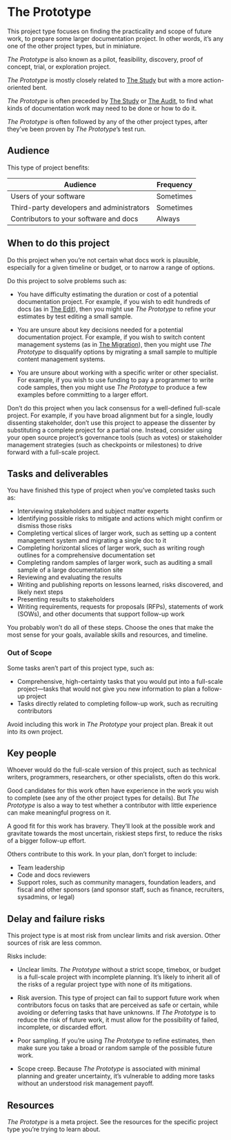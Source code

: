 # The Prototype

This project type focuses on finding the practicality and scope of future work, to prepare some larger documentation project.
In other words, it’s any one of the other project types, but in miniature.

_The Prototype_ is also known as a pilot, feasibility, discovery, proof of concept, trial, or exploration project.

_The Prototype_ is mostly closely related to [The Study](./study.md) but with a more action-oriented bent.

_The Prototype_ is often preceded by [The Study](./study.md) or [The Audit](./audit.md), to find what kinds of documentation work may need to be done or how to do it.

_The Prototype_ is often followed by any of the other project types, after they’ve been proven by _The Prototype_’s test run.

## Audience

This type of project benefits:

<table>
  <thead>
    <tr>
      <th>Audience</th>
      <th>Frequency</th>
    </tr>
  </thead>
  <tbody>
    <tr>
      <td>Users of your software</td>
      <td>Sometimes</td>
    </tr>
    <tr>
      <td>Third-party developers and administrators</td>
      <td>Sometimes</td>
    </tr>
    <tr>
      <td>Contributors to your software and docs</td>
      <td>Always</td>
    </tr>
  </tbody>
</table>

## When to do this project

Do this project when you’re not certain what docs work is plausible, especially for a given timeline or budget, or to narrow a range of options.

Do this project to solve problems such as:

- You have difficulty estimating the duration or cost of a potential documentation project.
  For example, if you wish to edit hundreds of docs (as in [The Edit](./edit.md)), then you might use _The Prototype_ to refine your estimates by test editing a small sample.

- You are unsure about key decisions needed for a potential documentation project.
  For example, if you wish to switch content management systems (as in [The Migration](./migration.md)), then you might use _The Prototype_ to disqualify options by migrating a small sample to multiple content management systems.

- You are unsure about working with a specific writer or other specialist.
  For example, if you wish to use funding to pay a programmer to write code samples, then you might use _The Prototype_ to produce a few examples before committing to a larger effort.

Don’t do this project when you lack consensus for a well-defined full-scale project.
For example, if you have broad alignment but for a single, loudly dissenting stakeholder, don’t use this project to appease the dissenter by substituting a complete project for a partial one.
Instead, consider using your open source project’s governance tools (such as votes) or stakeholder management strategies (such as checkpoints or milestones) to drive forward with a full-scale project.

## Tasks and deliverables

You have finished this type of project when you’ve completed tasks such as:

- Interviewing stakeholders and subject matter experts
- Identifying possible risks to mitigate and actions which might confirm or dismiss those risks
- Completing vertical slices of larger work, such as setting up a content management system and migrating a single doc to it
- Completing horizontal slices of larger work, such as writing rough outlines for a comprehensive documentation set
- Completing random samples of larger work, such as auditing a small sample of a large documentation site
- Reviewing and evaluating the results
- Writing and publishing reports on lessons learned, risks discovered, and likely next steps
- Presenting results to stakeholders
- Writing requirements, requests for proposals (RFPs), statements of work (SOWs), and other documents that support follow-up work

You probably won’t do all of these steps.
Choose the ones that make the most sense for your goals, available skills and resources, and timeline.

### Out of Scope

Some tasks aren’t part of this project type, such as:

- Comprehensive, high-certainty tasks that you would put into a full-scale project—tasks that would not give you new information to plan a follow-up project
- Tasks directly related to completing follow-up work, such as recruiting contributors

Avoid including this work in _The Prototype_ your project plan.
Break it out into its own project.

## Key people

Whoever would do the full-scale version of this project, such as technical writers, programmers, researchers, or other specialists, often do this work.

Good candidates for this work often have experience in the work you wish to complete (see any of the other project types for details).
But _The Prototype_ is also a way to test whether a contributor with little experience can make meaningful progress on it.

A good fit for this work has bravery.
They’ll look at the possible work and gravitate towards the most uncertain, riskiest steps first, to reduce the risks of a bigger follow-up effort.

Others contribute to this work. In your plan, don’t forget to include:

- Team leadership
- Code and docs reviewers
- Support roles, such as community managers, foundation leaders, and fiscal and other sponsors (and sponsor staff, such as finance, recruiters, sysadmins, or legal)

## Delay and failure risks

This project type is at most risk from unclear limits and risk aversion.
Other sources of risk are less common.

Risks include:

- Unclear limits.
  _The Prototype_ without a strict scope, timebox, or budget is a full-scale project with incomplete planning.
  It’s likely to inherit all of the risks of a regular project type with none of its mitigations.

- Risk aversion.
  This type of project can fail to support future work when contributors focus on tasks that are perceived as safe or certain, while avoiding or deferring tasks that have unknowns.
  If _The Prototype_ is to reduce the risk of future work, it must allow for the possibility of failed, incomplete, or discarded effort.

- Poor sampling.
  If you’re using _The Prototype_ to refine estimates, then make sure you take a broad or random sample of the possible future work.

- Scope creep.
  Because _The Prototype_ is associated with minimal planning and greater uncertainty, it’s vulnerable to adding more tasks without an understood risk management payoff.

## Resources

_The Prototype_ is a meta project.
See the resources for the specific project type you’re trying to learn about.
